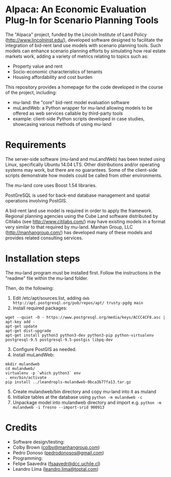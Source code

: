 # Alpaca: An Economic Evaluation Plug-In for Scenario Planning Tools
The "Alpaca" project, funded by the Lincoln Institute of Land Policy (http://www.lincolninst.edu/), developed software designed to facilitate the integration of bid-rent land use models with scenario planning tools.  Such models can enhance scenario planning efforts by simulating how real estate markets work, adding a variety of metrics relating to topics such as:
* Property value and rent
* Socio-economic characteristics of tenants
* Housing affordability and cost burden

This repository provides a homepage for the code developed in the course of the project, including:
* mu-land: the "core" bid-rent model evaluation software
* muLandWeb: a Python wrapper for mu-land allowing models to be offered as web services callable by third-party tools
* example: client-side Python scripts developed in case studies, showcasing various methods of using mu-land

# Requirements
The server-side software (mu-land and muLandWeb) has been tested using Linux, specifically Ubuntu 14.04 LTS.  Other distributions and/or operating systems may work, but there are no guarantees.  Some of the client-side scripts demonstrate how models could be called from other environments.

The mu-land core uses Boost 1.54 libraries.

PostGreSQL is used for back-end database management and spatial operations involving PostGIS.

A bid-rent land use model is required in order to apply the framework.  Regional planning agencies using the Cube Land software distributed by Citilabs (see http://www.citilabs.com/) may have existing models in a format very similar to that required by mu-land.  Manhan Group, LLC (http://manhangroup.com/) has developed many of these models and provides related consulting services.

# Installation steps
The mu-land program must be installed first.  Follow the instructions in the "readme" file within the mu-land folder.

Then, do the following:
 1. Edit /etc/apt/sources.list, adding ```deb http://apt.postgresql.org/pub/repos/apt/ trusty-pgdg main```
 2. Install required packages:
 
  ```Shell
  wget --quiet -O - https://www.postgresql.org/media/keys/ACCC4CF8.asc | apt-key add -
  apt-get update
  apt-get dist-upgrade
  apt-get install python3 python3-dev python3-pip python-virtualenv postgresql-9.5 postgresql-9.5-postgis libpq-dev
  ```
 3. Configure PostGIS as needed.
 4. Install muLandWeb:
 
 ```Shell
 mkdir mulandweb
 cd mulandweb/
 virtualenv -p `which python3` env
 . env/bin/activate
 pip install ../leandropls-mulandweb-0bca3b77fa13.tar.gz
 ```
 5. Create mulandweb/bin directory and copy mu-land into it as muland
 6. Initialize tables at the database using ```python -m mulandweb -c```
 7. Unpackage model into mulandweb directory and import e.g. ```python -m mulandweb -i fresno --import-srid 900913```
 
# Credits
* Software design/testing: 
 * Colby Brown (colby@manhangroup.com)
 * Pedro Donoso (pedrodonosos@gmail.com)
* Programming:
 * Felipe Saavedra (fsaavedr@dcc.uchile.cl)
 * Leandro Lima (leandro.lima@toptal.com)
